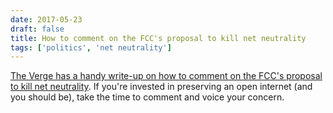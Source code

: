 ```yaml
---
date: 2017-05-23
draft: false
title: How to comment on the FCC's proposal to kill net neutrality
tags: ['politics', 'net neutrality']
---
```


[The Verge has a handy write-up on how to comment on the FCC's proposal to kill net neutrality](https://www.theverge.com/2017/5/23/15681434/net-neutrality-how-to-comment-fcc-proposal-released).<!-- excerpt --> If you're invested in preserving an open internet (and you should be), take the time to comment and voice your concern.
